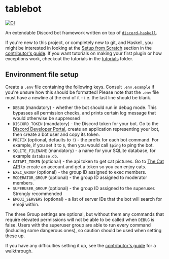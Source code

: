 # tablebot

[![CI](https://github.com/WarwickTabletop/tablebot/actions/workflows/main.yml/badge.svg)](https://github.com/WarwickTabletop/tablebot/actions/workflows/main.yml)

An extendable Discord bot framework written on top of [`discord-haskell`](https://github.com/aquarial/discord-haskell).

If you're new to this project, or completely new to git, and Haskell, you might be interested in looking at the [Setup from Scratch](CONTRIBUTING.md#setup-from-scratch) section in the [contributor's guide](CONTRIBUTING.md). If you want tutorials on making your first plugin or how exceptions work, checkout the tutorials in the [tutorials](tutorials) folder.

## Environment file setup

Create a `.env` file containing the following keys. Consult `.env.example` if you're unsure how this should be formatted! Please note that the `.env` file must have a newline at the end of it - i.e. the last line should be blank.

* `DEBUG` (mandatory) - whether the bot should run in debug mode. This bypasses all permission checks, and prints
  certain log message that would otherwise be suppressed
* `DISCORD_TOKEN` (mandatory) - the Discord token for your bot. Go to
  the [Discord Developer Portal](https://discord.com/developers/applications), create an application representing your
  bot, then create a bot user and copy its token.
* `PREFIX` (optional, defaults to `!`) - the prefix for each bot command. For example, if you set it to `$`, then you
  would call `$ping` to ping the bot.
* `SQLITE_FILENAME` (mandatory) - a name for your SQLite database, for example `database.db`.
* `CATAPI_TOKEN` (optional) - the api token to get cat pictures. Go to [The Cat API](https://thecatapi.com/) to create
  an account and get a token so you can enjoy cats.
* `EXEC_GROUP` (optional) - the group ID assigned to exec members.
* `MODERATOR_GROUP` (optional) - the group ID assigned to moderator members.
* `SUPERUSER_GROUP` (optional) - the group ID assigned to the superuser. Strongly recommended
* `EMOJI_SERVERS` (optional) - a list of server IDs that the bot will search for emoji within.

The three Group settings are optional, but without them any commands that require elevated permissions will not be able
to be called when `DEBUG` is false. Users with the superuser group are able to run every command (including some dangerous
ones), so caution should be used when setting these up.

If you have any difficulties setting it up, see the [contributor's guide](CONTRIBUTING.md) for a walkthrough.

